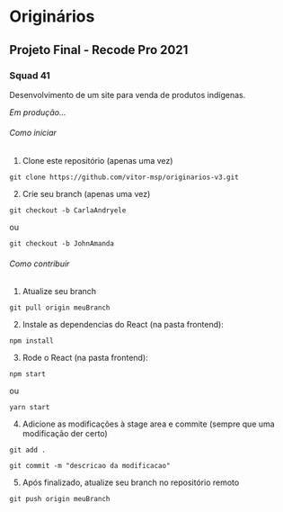 # Originários
## Projeto Final - Recode Pro 2021
### Squad 41

Desenvolvimento de um site para venda de produtos indígenas.

*Em produção...*

###### Como iniciar

1. Clone este repositório (apenas uma vez)
```
git clone https://github.com/vitor-msp/originarios-v3.git
```

2. Crie seu branch (apenas uma vez)
```
git checkout -b CarlaAndryele
```
ou

```
git checkout -b JohnAmanda
```

###### Como contribuir

1. Atualize seu branch
```
git pull origin meuBranch
```

2. Instale as dependencias do React (na pasta frontend):
```
npm install
```

3. Rode o React (na pasta frontend):
```
npm start
```
ou

```
yarn start
```

4. Adicione as modificações à stage area e commite (sempre que uma modificação der certo)
```
git add .
```
```
git commit -m "descricao da modificacao"
```

5. Após finalizado, atualize seu branch no repositório remoto
```
git push origin meuBranch
```